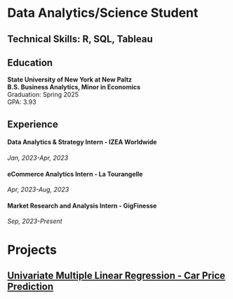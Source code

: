 # Data Analytics/Science Student

## Technical Skills: R, SQL, Tableau


## Education  
**State University of New York at New Paltz**  
**B.S. Business Analytics, Minor in Economics**  
Graduation: Spring 2025  
GPA: 3.93

## Experience
#### Data Analytics & Strategy Intern - IZEA Worldwide  
*Jan, 2023-Apr, 2023*

#### eCommerce Analytics Intern - La Tourangelle  
*Apr, 2023-Aug, 2023*

#### Market Research and Analysis Intern - GigFinesse  
*Sep, 2023-Present*

# Projects

## [Univariate Multiple Linear Regression - Car Price Prediction](Multi-Linear-Reg-Car-Proj.pdf)




